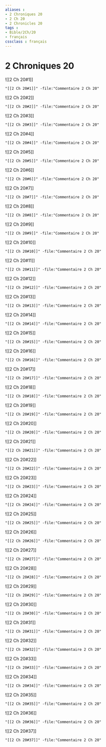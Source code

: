 ```yaml
---
aliases : 
- 2 Chroniques 20
- 2 Ch 20
- 2 Chronicles 20
tags : 
- Bible/2Ch/20
- français
cssclass : français
---
```


# 2 Chroniques 20

![[2 Ch 20#1]]

```query
"[[2 Ch 20#1]]" -file:"Commentaire 2 Ch 20"
```

![[2 Ch 20#2]]

```query
"[[2 Ch 20#2]]" -file:"Commentaire 2 Ch 20"
```

![[2 Ch 20#3]]

```query
"[[2 Ch 20#3]]" -file:"Commentaire 2 Ch 20"
```

![[2 Ch 20#4]]

```query
"[[2 Ch 20#4]]" -file:"Commentaire 2 Ch 20"
```

![[2 Ch 20#5]]

```query
"[[2 Ch 20#5]]" -file:"Commentaire 2 Ch 20"
```

![[2 Ch 20#6]]

```query
"[[2 Ch 20#6]]" -file:"Commentaire 2 Ch 20"
```

![[2 Ch 20#7]]

```query
"[[2 Ch 20#7]]" -file:"Commentaire 2 Ch 20"
```

![[2 Ch 20#8]]

```query
"[[2 Ch 20#8]]" -file:"Commentaire 2 Ch 20"
```

![[2 Ch 20#9]]

```query
"[[2 Ch 20#9]]" -file:"Commentaire 2 Ch 20"
```

![[2 Ch 20#10]]

```query
"[[2 Ch 20#10]]" -file:"Commentaire 2 Ch 20"
```

![[2 Ch 20#11]]

```query
"[[2 Ch 20#11]]" -file:"Commentaire 2 Ch 20"
```

![[2 Ch 20#12]]

```query
"[[2 Ch 20#12]]" -file:"Commentaire 2 Ch 20"
```

![[2 Ch 20#13]]

```query
"[[2 Ch 20#13]]" -file:"Commentaire 2 Ch 20"
```

![[2 Ch 20#14]]

```query
"[[2 Ch 20#14]]" -file:"Commentaire 2 Ch 20"
```

![[2 Ch 20#15]]

```query
"[[2 Ch 20#15]]" -file:"Commentaire 2 Ch 20"
```

![[2 Ch 20#16]]

```query
"[[2 Ch 20#16]]" -file:"Commentaire 2 Ch 20"
```

![[2 Ch 20#17]]

```query
"[[2 Ch 20#17]]" -file:"Commentaire 2 Ch 20"
```

![[2 Ch 20#18]]

```query
"[[2 Ch 20#18]]" -file:"Commentaire 2 Ch 20"
```

![[2 Ch 20#19]]

```query
"[[2 Ch 20#19]]" -file:"Commentaire 2 Ch 20"
```

![[2 Ch 20#20]]

```query
"[[2 Ch 20#20]]" -file:"Commentaire 2 Ch 20"
```

![[2 Ch 20#21]]

```query
"[[2 Ch 20#21]]" -file:"Commentaire 2 Ch 20"
```

![[2 Ch 20#22]]

```query
"[[2 Ch 20#22]]" -file:"Commentaire 2 Ch 20"
```

![[2 Ch 20#23]]

```query
"[[2 Ch 20#23]]" -file:"Commentaire 2 Ch 20"
```

![[2 Ch 20#24]]

```query
"[[2 Ch 20#24]]" -file:"Commentaire 2 Ch 20"
```

![[2 Ch 20#25]]

```query
"[[2 Ch 20#25]]" -file:"Commentaire 2 Ch 20"
```

![[2 Ch 20#26]]

```query
"[[2 Ch 20#26]]" -file:"Commentaire 2 Ch 20"
```

![[2 Ch 20#27]]

```query
"[[2 Ch 20#27]]" -file:"Commentaire 2 Ch 20"
```

![[2 Ch 20#28]]

```query
"[[2 Ch 20#28]]" -file:"Commentaire 2 Ch 20"
```

![[2 Ch 20#29]]

```query
"[[2 Ch 20#29]]" -file:"Commentaire 2 Ch 20"
```

![[2 Ch 20#30]]

```query
"[[2 Ch 20#30]]" -file:"Commentaire 2 Ch 20"
```

![[2 Ch 20#31]]

```query
"[[2 Ch 20#31]]" -file:"Commentaire 2 Ch 20"
```

![[2 Ch 20#32]]

```query
"[[2 Ch 20#32]]" -file:"Commentaire 2 Ch 20"
```

![[2 Ch 20#33]]

```query
"[[2 Ch 20#33]]" -file:"Commentaire 2 Ch 20"
```

![[2 Ch 20#34]]

```query
"[[2 Ch 20#34]]" -file:"Commentaire 2 Ch 20"
```

![[2 Ch 20#35]]

```query
"[[2 Ch 20#35]]" -file:"Commentaire 2 Ch 20"
```

![[2 Ch 20#36]]

```query
"[[2 Ch 20#36]]" -file:"Commentaire 2 Ch 20"
```

![[2 Ch 20#37]]

```query
"[[2 Ch 20#37]]" -file:"Commentaire 2 Ch 20"
```

